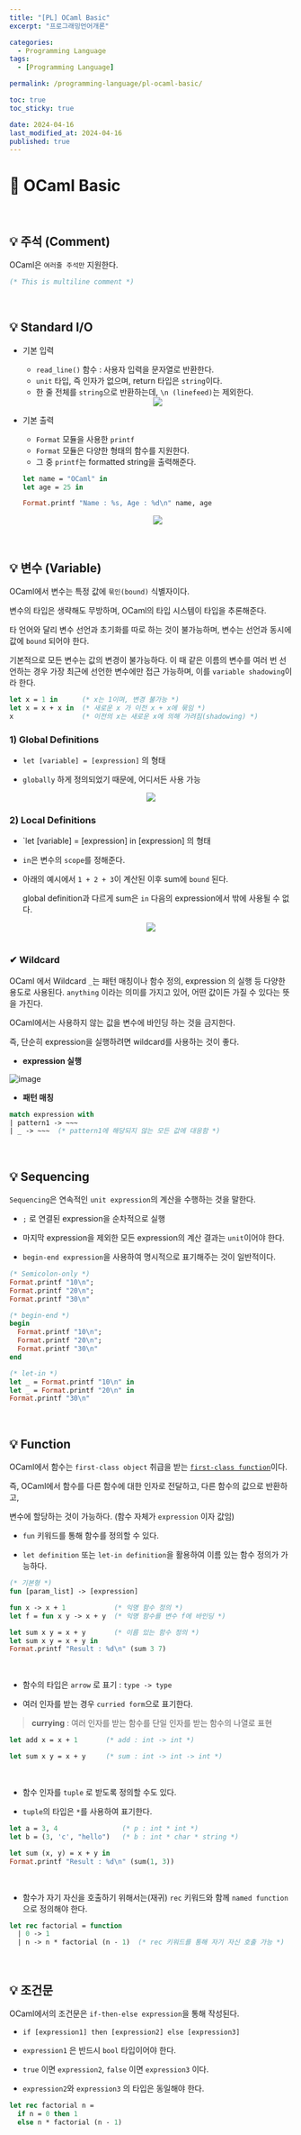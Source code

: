 ```yaml
---
title: "[PL] OCaml Basic"
excerpt: "프로그래밍언어개론"

categories:
  - Programming Language
tags:
  - [Programming Language]

permalink: /programming-language/pl-ocaml-basic/

toc: true
toc_sticky: true

date: 2024-04-16
last_modified_at: 2024-04-16
published: true
---
```


# 👑 OCaml Basic

<br>

## 💡 주석 (Comment)

OCaml은 `여러줄 주석만` 지원한다.

```ocaml
(* This is multiline comment *)
```

<br>

## 💡 Standard I/O

* 기본 입력 <br>

    - `read_line()` 함수 : 사용자 입력을 문자열로 반환한다.
    - `unit` 타입, 즉 인자가 없으며, return 타입은 `string`이다.
    - 한 줄 전체를 `string`으로 반환하는데, `\n (linefeed)`는 제외한다.

    <center><img src="https://github.com/jinwoojwa/jinwoo.github.io/assets/112393728/6a08b840-de75-4ed1-93a4-db7cde79d412"></center>

* 기본 출력 <br>

    - `Format` 모듈을 사용한 `printf`
    - `Format` 모듈은 다양한 형태의 함수를 지원한다.
    - 그 중 `printf`는 formatted string을 출력해준다.

    ```ml
    let name = "OCaml" in
    let age = 25 in

    Format.printf "Name : %s, Age : %d\n" name, age
    ```

    <center><img src="https://github.com/jinwoojwa/jinwoo.github.io/assets/112393728/f1460f33-b180-49d2-8449-d4050712c4fe"></center>

<br>

## 💡 변수 (Variable)

OCaml에서 변수는 특정 값에 `묶인(bound)` 식별자이다. <br>

변수의 타입은 생략해도 무방하며, OCaml의 타입 시스템이 타입을 추론해준다. <br>

타 언어와 달리 변수 선언과 초기화를 따로 하는 것이 불가능하며, 변수는 선언과 동시에 값에 `bound` 되어야 한다. <br>

기본적으로 모든 변수는 값의 변경이 불가능하다. 이 때 같은 이름의 변수를 여러 번 선언하는 경우 가장 최근에 선언한 변수에만 접근 가능하며, 이를 `variable shadowing`이라 한다. <br>

```ocaml
let x = 1 in      (* x는 1이며, 변경 불가능 *)
let x = x + x in  (* 새로운 x 가 이전 x + x에 묶임 *)
x                 (* 이전의 x는 새로운 x에 의해 가려짐(shadowing) *)
```

### 1) Global Definitions

- `let [variable] = [expression]` 의 형태 <br>

- `globally` 하게 정의되었기 때문에, 어디서든 사용 가능 <br>

<center><img src="https://github.com/jinwoojwa/jinwoo.github.io/assets/112393728/207839b6-7ae5-4040-8c45-ca1575ae0725"></center>

### 2) Local Definitions

- `let [variable] = [expression] in [expression] 의 형태 <br>

- `in`은 변수의 `scope`를 정해준다. <br>

- 아래의 예시에서 `1 + 2 + 3`이 계산된 이후 sum에 `bound` 된다. <br>

  global definition과 다르게 sum은 `in` 다음의 expression에서 밖에 사용될 수 없다. <br>

<center><img src="https://github.com/jinwoojwa/jinwoo.github.io/assets/112393728/02602938-6a4e-4d38-9f7b-ae8eaca130b2"></center>

<br>

### ✔ Wildcard

OCaml 에서 Wildcard `_`는 패턴 매칭이나 함수 정의, expression 의 실행 등 다양한 용도로 사용된다. `anything` 이라는 의미를 가지고 있어, 어떤 값이든 가질 수 있다는 뜻을 가진다. <br>

OCaml에서는 사용하지 않는 값을 변수에 바인딩 하는 것을 금지한다. <br>

즉, 단순히 expression을 실행하려면 wildcard를 사용하는 것이 좋다.

- **expression 실행** <br>

![image](https://github.com/jinwoojwa/jinwoo.github.io/assets/112393728/c22eb9cc-b621-420c-8256-8d05a2232dc7)

- **패턴 매칭** <br>

```ml
match expression with
| pattern1 -> ~~~
| _ -> ~~~  (* pattern1에 해당되지 않는 모든 값에 대응함 *)
```

<br>

## 💡 Sequencing

`Sequencing`은 연속적인 `unit expression`의 계산을 수행하는 것을 말한다. <br>

- `;` 로 연결된 expression을 순차적으로 실행 <br>

- 마지막 expression을 제외한 모든 expression의 계산 결과는 `unit`이어야 한다. <br>

- `begin-end expression`을 사용하여 명시적으로 표기해주는 것이 일반적이다. <br>

```ml
(* Semicolon-only *)
Format.printf "10\n";
Format.printf "20\n";
Format.printf "30\n"

(* begin-end *)
begin
  Format.printf "10\n";
  Format.printf "20\n";
  Format.printf "30\n"
end

(* let-in *)
let _ = Format.printf "10\n" in
let _ = Format.printf "20\n" in
Format.printf "30\n"
```

<br>

## 💡 Function

OCaml에서 함수는 `first-class object` 취급을 받는 [`first-class function`](https://en.wikipedia.org/wiki/First-class_function)이다. <br>

즉, OCaml에서 함수를 다른 함수에 대한 인자로 전달하고, 다른 함수의 값으로 반환하고, <br>

변수에 할당하는 것이 가능하다. (함수 자체가 `expression` 이자 값임) <br>

- `fun` 키워드를 통해 함수를 정의할 수 있다. <br>

- `let definition` 또는 `let-in definition`을 활용하여 이름 있는 함수 정의가 가능하다. <br>

```ml
(* 기본형 *)
fun [param_list] -> [expression]

fun x -> x + 1            (* 익명 함수 정의 *)
let f = fun x y -> x + y  (* 익명 함수를 변수 f에 바인딩 *)

let sum x y = x + y       (* 이름 있는 함수 정의 *)
let sum x y = x + y in
Format.printf "Result : %d\n" (sum 3 7)
```

<br>

- 함수의 타입은 `arrow` 로 표기 : `type -> type` <br>

- 여러 인자를 받는 경우 `curried form`으로 표기한다.

> **currying** : 여러 인자를 받는 함수를 단일 인자를 받는 함수의 나열로 표현

```ml
let add x = x + 1       (* add : int -> int *)

let sum x y = x + y     (* sum : int -> int -> int *)
```

<br>

- 함수 인자를 `tuple` 로 받도록 정의할 수도 있다. <br>

- `tuple`의 타입은 `*`를 사용하여 표기한다. <br>

```ml
let a = 3, 4                (* p : int * int *)
let b = (3, 'c', "hello")   (* b : int * char * string *)

let sum (x, y) = x + y in
Format.printf "Result : %d\n" (sum(1, 3))
```

<br>

- 함수가 자기 자신을 호출하기 위해서는(재귀) `rec` 키워드와 함께 `named function` 으로 정의해야 한다.

```ml
let rec factorial = function
  | 0 -> 1
  | n -> n * factorial (n - 1)  (* rec 키워드를 통해 자기 자신 호출 가능 *)
```

<br>

## 💡 조건문

OCaml에서의 조건문은 `if-then-else expression`을 통해 작성된다.

- `if [expression1] then [expression2] else [expression3]` <br>

- `expression1` 은 반드시 `bool` 타입이어야 한다. <br>

- `true` 이면 `expression2`, `false` 이면 `expression3` 이다. <br>

- `expression2`와 `expression3` 의 타입은 동일해야 한다. <br>

```ml
let rec factorial n =
  if n = 0 then 1
  else n * factorial (n - 1)
```
